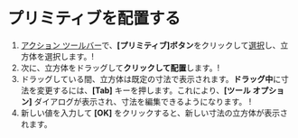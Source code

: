 # プリミティブを配置する

1. [アクション ツールバー](https://github.com/FormIt3D/autodesk-formit-360-windows-help/tree/c377e7b8a3b8e43e684321d0b7de867608d317a3/tool-library/tool-bars-extended.md)で、**[プリミティブ]ボタン**をクリックして[選択](select-edge-face-or-object.md)し、立方体を選択します。\![](<../.gitbook/assets/primitive-cube (1).png>)
2. 次に、立方体をドラッグして**クリックして配置**します。\![](<../.gitbook/assets/image-2- (1).png>)
3. ドラッグしている間、立方体は既定の寸法で表示されます。**ドラッグ中**に寸法を変更するには、**[Tab]** キーを押します。これにより、**[ツール オプション]** ダイアログが表示され、寸法を編集できるようになります。 \![](<../.gitbook/assets/image (1).png>)
4. 新しい値を入力して **[OK]** をクリックすると、新しい寸法の立方体が表示されます。
